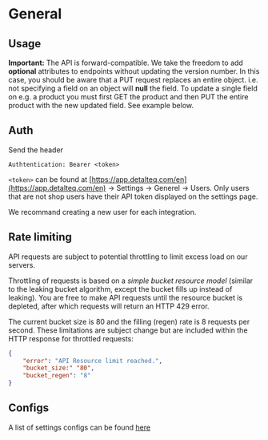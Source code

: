 # General

## Usage

**Important:** The API is forward-compatible. We take the freedom to add **optional** attributes to endpoints without updating the version number. In this case, you should be aware that a PUT request replaces an entire object. i.e. not specifying a field on an object will **null** the field. To update a single field on e.g. a product you must first GET the product and then PUT the entire product with the new updated field. See example below.

## Auth

Send the header

`Authtentication: Bearer <token>`

`<token>` can be found at [https://app.detalteq.com/en](https://app.detalteq.com/en) -> Settings -> Generel -> Users. Only users that are not shop users have their API token displayed on the settings page.

We recommand creating a new user for each integration.

## Rate limiting

API requests are subject to potential throttling to limit excess load on our servers.

Throttling of requests is based on a _simple bucket resource model_ (similar to the leaking bucket algorithm, except the bucket fills up instead of leaking). You are free to make API requests until the resource bucket is depleted, after which requests will return an HTTP 429 error.

The current bucket size is 80 and the filling (regen) rate is 8 requests per second. These limitations are subject change but are included within the HTTP response for throttled requests:

```json
{
    "error": "API Resource limit reached.",
    "bucket_size:" "80",
    "bucket_regen": "8"
}
```

## Configs

A list of settings configs can be found [here](https://app.deltateq.com/doc/api/configs.php)
